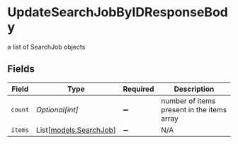 # UpdateSearchJobByIDResponseBody

a list of SearchJob objects


## Fields

| Field                                            | Type                                             | Required                                         | Description                                      |
| ------------------------------------------------ | ------------------------------------------------ | ------------------------------------------------ | ------------------------------------------------ |
| `count`                                          | *Optional[int]*                                  | :heavy_minus_sign:                               | number of items present in the items array       |
| `items`                                          | List[[models.SearchJob](../models/searchjob.md)] | :heavy_minus_sign:                               | N/A                                              |
